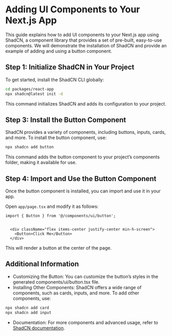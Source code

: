 # Adding UI Components to Your Next.js App

This guide explains how to add UI components to your Next.js app using ShadCN, a component library that provides a set of pre-built, easy-to-use components. We will demonstrate the installation of ShadCN and provide an example of adding and using a button component.

## Step 1: Initialize ShadCN in Your Project

To get started, install the ShadCN CLI globally:

```bash
cd packages/react-app
npx shadcn@latest init -d
```

This command initializes ShadCN and adds its configuration to your project.

## Step 3: Install the Button Component

ShadCN provides a variety of components, including buttons, inputs, cards, and more. To install the button component, use:

```bash
npx shadcn add button
```

This command adds the button component to your project’s components folder, making it available for use.

## Step 4: Import and Use the Button Component

Once the button component is installed, you can import and use it in your app.

Open `app/page.tsx` and modify it as follows:

```tsx
import { Button } from '@/components/ui/button';


  <div className="flex items-center justify-center min-h-screen">
    <Button>Click Me</Button>
  </div>
```

This will render a button at the center of the page.

## Additional Information

- Customizing the Button: You can customize the button’s styles in the generated components/ui/button.tsx file.
- Installing Other Components: ShadCN offers a wide range of components, such as cards, inputs, and more. To add other components, use:

```bash
npx shadcn add card
npx shadcn add input
```

- Documentation: For more components and advanced usage, refer to [ShadCN documentation](https://ui.shadcn.com/docs).
